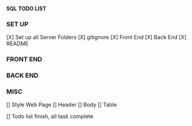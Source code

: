 #### SQL TODO LIST

### SET UP
[X] Set up all Server Folders
    [X]  gitignore
    [X]  Front End
    [X]  Back End
    [X]  README

### FRONT END
    
### BACK END
    
### MISC

[] Style Web Page
    [] Header
    [] Body
    [] Table

[] Todo list finish, all task complete